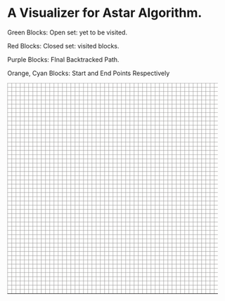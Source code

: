 # A Visualizer for Astar Algorithm. #
Green Blocks: Open set: yet to be visited.

Red Blocks: Closed set: visited blocks.

Purple Blocks: FInal Backtracked Path.

Orange, Cyan Blocks: Start and End Points Respectively

![visual.gif](https://github.com/arpitsahni04/-Algorithm-Visualizer/blob/43a92c078389b6f6e3a72b9575ab01a5ab69080d/Assests/visual.gif)